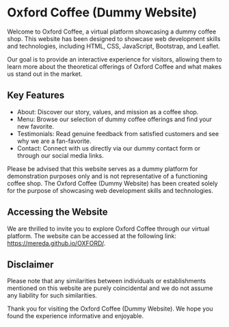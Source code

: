 # Oxford Coffee (Dummy Website)

Welcome to Oxford Coffee, a virtual platform showcasing a dummy coffee shop. This website has been designed to showcase web development skills and technologies, including HTML, CSS, JavaScript, Bootstrap, and Leaflet. 

Our goal is to provide an interactive experience for visitors, allowing them to learn more about the theoretical offerings of Oxford Coffee and what makes us stand out in the market. 

## Key Features

- About: Discover our story, values, and mission as a coffee shop.
- Menu: Browse our selection of dummy coffee offerings and find your new favorite.
- Testimonials: Read genuine feedback from satisfied customers and see why we are a fan-favorite.
- Contact: Connect with us directly via our dummy contact form or through our social media links.

Please be advised that this website serves as a dummy platform for demonstration purposes only and is not representative of a functioning coffee shop. The Oxford Coffee (Dummy Website) has been created solely for the purpose of showcasing web development skills and technologies.

## Accessing the Website

We are thrilled to invite you to explore Oxford Coffee through our virtual platform. The website can be accessed at the following link: https://mereda.github.io/OXFORD/.

## Disclaimer

Please note that any similarities between individuals or establishments mentioned on this website are purely coincidental and we do not assume any liability for such similarities.

Thank you for visiting the Oxford Coffee (Dummy Website). We hope you found the experience informative and enjoyable.
